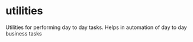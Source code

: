 # utilities
Utilities for performing day to day tasks. Helps in automation of day to day business tasks 

